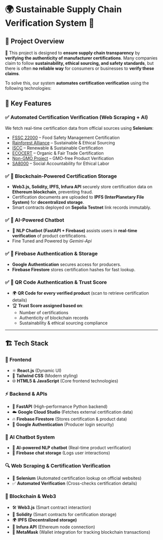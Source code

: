 # 🌍 Sustainable Supply Chain Verification System 🚀

## 📌 Project Overview  
🔎 This project is designed to **ensure supply chain transparency** by **verifying the authenticity of manufacturer certifications**. Many companies claim to follow **sustainability, ethical sourcing, and safety standards**, but there is often **no reliable way** for consumers or businesses to **verify these claims**.

To solve this, our system **automates certification verification** using the following technologies:

## 🔗 Key Features  

### ✅ **Automated Certification Verification (Web Scraping + AI)**  
We fetch real-time certification data from official sources using **Selenium**:
- [FSSC 22000](https://www.fssc22000.com) – Food Safety Management Certification
- [Rainforest Alliance](https://www.rainforest-alliance.org) – Sustainable & Ethical Sourcing
- [ISCC](https://www.iscc-system.org) – Renewable & Sustainable Certification
- [ECOCERT](https://www.ecocert.com) – Organic & Fair Trade Certification
- [Non-GMO Project](https://www.nongmoproject.org) – GMO-free Product Verification
- [SA8000](https://www.sa-intl.org/programs/sa8000) – Social Accountability for Ethical Labor

### ✅ **🔗 Blockchain-Powered Certification Storage**  
- **Web3.js, Solidity, IPFS, Infura API** securely store certification data on **Ethereum blockchain**, preventing fraud.
- Certification documents are uploaded to **IPFS (InterPlanetary File System)** for **decentralized storage**.
- Smart contracts deployed on **Sepolia Testnet** link records immutably.

### ✅ **🤖 AI-Powered Chatbot**  
- 💬 **NLP Chatbot (FastAPI + Firebase)** assists users in **real-time verification** of product certifications.
- Fine Tuned and Powered by *Gemini-Api*

### ✅ **🔐 Firebase Authentication & Storage**  
- **Google Authentication** secures access for producers.
- **Firebase Firestore** stores certification hashes for fast lookup.

### ✅ **📜 QR Code Authentication & Trust Score**  
- 🌍 **QR Code for every verified product** (scan to retrieve certification details)
- 🏆 **Trust Score assigned based on**:
  - Number of certifications 
  - Authenticity of blockchain records
  - Sustainability & ethical sourcing compliance

---

## 🏗️ Tech Stack  

### 🎨 **Frontend**  
- ⚛️ **React.js** (Dynamic UI)
- 🎨 **Tailwind CSS** (Modern styling)
- 🌐 **HTML5 & JavaScript** (Core frontend technologies)

### ⚡ **Backend & APIs**  
- 🚀 **FastAPI** (High-performance Python backend)
- ☁️ **Google Cloud Studio** (Fetches external certification data)
- 🔥 **Firebase Firestore** (Stores certification & product data)
- 🔑 **Google Authentication** (Producer login security)

### 🤖 **AI Chatbot System**  
- 💬 **AI-powered NLP chatbot** (Real-time product verification)
- 📄 **Firebase chat storage** (Logs user interactions)

### 🔍 **Web Scraping & Certification Verification**  
- 🤖 **Selenium** (Automated certification lookup on official websites)
- ✅ **Automated Verification** (Cross-checks certification details)

### 🔗 **Blockchain & Web3**  
- 🛠️ **Web3.js** (Smart contract interaction)
- 🏦 **Solidity** (Smart contracts for certification storage)
- 🌍 **IPFS (Decentralized storage)**
- 📡 **Infura API** (Ethereum node connection)
- 🦊 **MetaMask** (Wallet integration for tracking blockchain transactions)
